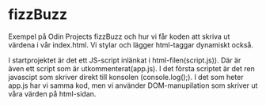 # fizzBuzz

Exempel på Odin Projects fizzBuzz och hur vi får koden att skriva ut värdena i vår index.html. Vi stylar och lägger html-taggar dynamiskt också.

I startprojektet är det ett JS-script inlänkat i html-filen(script.js)).
Där är även ett script som är utkommenterat(app.js).
I det första scriptet är det ren javascipt som skriver direkt till konsolen (console.log();).
I det som heter app.js har vi samma kod, men vi använder DOM-manupilation som skriver ut våra värden på html-sidan.
